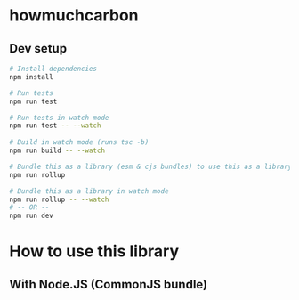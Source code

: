 # howmuchcarbon

## Dev setup
```bash
# Install dependencies
npm install

# Run tests
npm run test

# Run tests in watch mode 
npm run test -- --watch
 
# Build in watch mode (runs tsc -b)
npm run build -- --watch

# Bundle this as a library (esm & cjs bundles) to use this as a library
npm run rollup

# Bundle this as a library in watch mode
npm run rollup -- --watch
# -- OR --
npm run dev

```

# How to use this library
## With Node.JS (CommonJS bundle)


